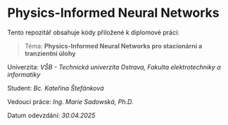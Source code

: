 # Physics-Informed Neural Networks

Tento repozitář obsahuje kódy přiložené k diplomové práci:

>Téma: **Physics-Informed Neural Networks pro stacionární a tranzientní úlohy**

Univerzita: *VŠB - Technická univerzita Ostrava, Fakulta elektrotechniky a informatiky*

Student: *Bc. Kateřina Štefánková*

Vedoucí práce: *Ing. Marie Sadowská, Ph.D.*

Datum odevzdání: *30.04.2025*
